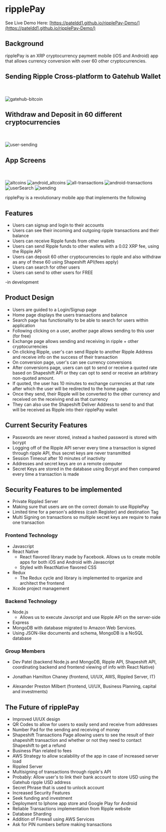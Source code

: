 # ripplePay

See Live Demo Here: [https://pateldd1.github.io/ripplePay-Demo/](https://pateldd1.github.io/ripplePay-Demo/)

## Background

ripplePay is an XRP cryptocurrency payment mobile (iOS and Android) app that allows currency conversion with over 60 other cryptocurrencies.

## Sending Ripple Cross-platform to Gatehub Wallet
<br><br>
![gatehub-bitcoin](/images/sending_demonstration.gif)

## Withdraw and Deposit in 60 different cryptocurrencies
<br><br>
![user-sending](/images/conversion_demonstration.gif)

## App Screens
<br><br>
![altcoins](/images/newest_altcoins.png)
![android_altcoins](/images/Android_tokens.png)
![all-transactions](/images/newest_transactions.png)
![android-transactions](/images/Android_transactions.png)
![userSearch](/images/newest_user_search.png)
![sending](/images/newest_banksend.png)

ripplePay is a revolutionary mobile app that implements the following

## Features
* Users can signup and login to their accounts
* Users can see their incoming and outgoing ripple transactions and their balance
* Users can receive Ripple funds from other wallets
* Users can send Ripple funds to other wallets with a 0.02 XRP fee, using the Ripple API
* Users can deposit 60 other cryptocurrencies to ripple and also withdraw as any of these 60 using Shapeshift API(fees apply)
* Users can search for other users
* Users can send to other users for FREE

-in development

## Product Design
* Users are guided to a Login/Signup page
* Home page displays the users transactions and balance
* Search page has functionality to be able to search for users within application
* Following clicking on a user, another page allows sending to this user (for free)
* Exchange page allows sending and receiving in ripple + other cryptocurrencies
* On clicking Ripple, user's can send Ripple to another Ripple Address and receive info on the success of their transaction
* On conversion page, user's can see currency conversions
* After conversions page, users can opt to send or receive a quoted rate based on Shapeshift API or they can opt to send or receive an arbitrary non-quoted amount.
* If quoted, the user has 10 minutes to exchange currencies at that rate after which the user will be redirected to the home page.
* Once they send, their Ripple will be converted to the other currency and received on the receiving end as that currency
* They can also use the Shapeshift Deliver Address to send to and that will be received as Ripple into their ripplePay wallet

## Current Security Features
* Passwords are never stored, instead a hashed password is stored with bcrypt
* Logging off of the Ripple API server every time a transaction is signed through ripple API, thus secret keys are never transmitted
* Session Timeout after 10 minutes of inactivity
* Addresses and secret keys are on a remote computer
* Secret Keys are stored in the database using Bcrypt and then compared every time a transaction is made

## Security Features to be implemented
* Private Rippled Server
* Making sure that users are on the correct domain to use RipplePay
* Limited time for a person's address (cash Register) and destination Tag
* Multi Signing on transactions so multiple secret keys are require to make one transaction

### Frontend Technology
* Javascript
* React Native
  * React flavored library made by Facebook. Allows us to create mobile apps for both iOS and Android with Javascript
  * Styled with ReactNative flavored CSS
* Redux
  * The Redux cycle and library is implemented to organize and architect the frontend
* Xcode project management


### Backend Technology
* Node.js
  * Allows us to execute Javscript and use Ripple API on the server-side
* Express
* MongoDB with database migrated to Amazon Web Services.
* Using JSON-like documents and schema, MongoDB is a NoSQL database

### Group Members
* Dev Patel (backend Node.js and MongoDB, Ripple API, Shapeshift API, coordinating backend and frontend viewing of info with React Native)

* Jonathan Hamilton Chaney (frontend, UI/UX, AWS, Rippled Server, IT)

* Alexander Preston Milbert (frontend, UI/UX, Business Planning, capital and investments)


## The Future of ripplePay
* Improved UI/UX design
* QR Codes to allow for users to easily send and receive from addresses
* Number Pad for the sending and receiving of money
* Shapeshift Transactions Page allowing users to see the result of their shapeshift transaction and whether or not they need to contact Shapeshift to get a refund
* Business Plan related to fees
* AWS Strategy to allow scalability of the app in case of increased server load
* Rippled Server
* Multisigning of transactions through ripple's API
* Probably: Allow user's to link their bank account to store USD using the Gatehub ripple USD address
* Secret Phrase that is used to unlock account
* Increased Security Features
* Seek funding and investment
* Deployment to Iphone app store and Google Play for Android
* Reliable Transactions implementation from Ripple website
* Database Sharding
* Addition of Firewall using AWS Services
* Ask for PIN numbers before making transactions
